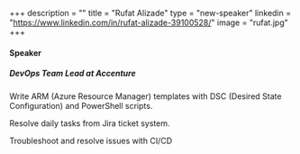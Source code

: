 +++
description = ""
title = "Rufat Alizade"
type = "new-speaker"
linkedin = "https://www.linkedin.com/in/rufat-alizade-39100528/"
image = "rufat.jpg"
+++
#### Speaker

##### DevOps Team Lead at Accenture

Write ARM (Azure Resource Manager) templates with DSC (Desired State Configuration) and
PowerShell scripts.

Resolve daily tasks from Jira ticket system.

Troubleshoot and resolve issues with CI/CD